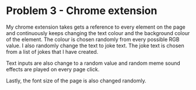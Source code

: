 # Problem 3 - Chrome extension
My chrome extension takes gets a reference to every element on the page and continuously keeps changing the text colour
and the background colour of the element. The colour is chosen randomly from every possible RGB value.
I also randomly change the text to joke text. The joke text is chosen from a list of jokes that I have created.

Text inputs are also change to a random value and random meme sound effects are played on every page click.

Lastly, the font size of the page is also changed randomly.
